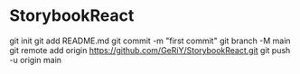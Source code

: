 # StorybookReact
git init
git add README.md
git commit -m "first commit"
git branch -M main
git remote add origin https://github.com/GeRiY/StorybookReact.git
git push -u origin main